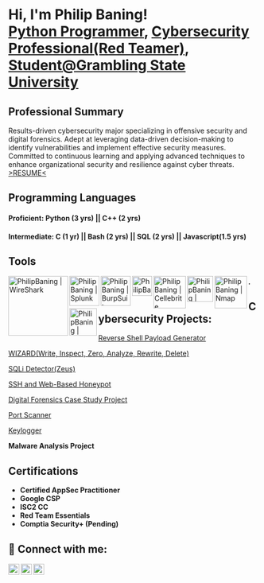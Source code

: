 <h1>Hi, I'm Philip Baning! <br/><a href="https://github.com/Alanperry1">Python Programmer</a>, <a href="https://www.linkedin.com/in/pabaning/">Cybersecurity Professional(Red Teamer)</a>, <a href="baningphilip1@gmail.com">Student@Grambling State University</a></h1>

<h2>Professional Summary</h2>Results-driven cybersecurity major specializing in offensive security and digital forensics. Adept at leveraging data-driven decision-making to identify vulnerabilities and implement effective security measures. Committed to continuous learning and applying advanced techniques to enhance organizational security and resilience against cyber threats. <a href="https://drive.google.com/file/d/1hJ-Ygy_WcH0yihQzdsdTDYg1XlDzR2CF/view?usp=drive_link">>RESUME<</a>

<h2>Programming Languages</h2>
<h4>Proficient: Python (3 yrs) || C++ (2 yrs)</h4>
<h4>Intermediate: C (1 yr) || Bash (2 yrs) || SQL (2 yrs) || Javascript(1.5 yrs)</h4>


<h2>Tools</h2>

<img align="left" alt="PhilipBaning | WireShark" width="120px" src="https://miro.medium.com/v2/resize:fit:1200/0*zFEilgbfPjq9rr9L.png"/>
<img align="left" alt="PhilipBaning | Splunk" width="60px" src="https://www.maltego.com/images/uploads/splunk-logo.png" />
<img align="left" alt="PhilipBaning | BurpSuite" width="60px" src="https://cdn.prod.website-files.com/62efedb360a7998b0e43cb84/6321a0f076706854ff591093_All%20about%20BurpSuite.jpg" />
<img align="left" alt="PhilipBaning | Autopsy" width="40px" src="https://www.kali.org/tools/autopsy/images/autopsy-logo.svg" />
<img align="left" alt="PhilipBaning | Cellebrite" width="65px" src="https://img.officer.com/files/base/cygnus/ofcr/image/2017/09/CLB_logo_NoTag_2color_pos_rgb.59b829edde075.png?auto=format,compress&fit=fill&fill=blur&w=1200&h=630" />
<img align="left" alt="PhilipBaning | Nmap" width="52px" src="https://miro.medium.com/v2/resize:fit:576/1*R6I7ZcaoaL0TIaclrFoR5A.png" />
<img align="left" alt="PhilipBaning | Nmap" width="65px" src="https://media.licdn.com/dms/image/v2/D4D12AQEa_J0dinoDtA/article-cover_image-shrink_720_1280/article-cover_image-shrink_720_1280/0/1721187455024?e=2147483647&v=beta&t=OtHRrGsNAtI5sZkYV9Uu0D-Q8JAcbUYymXGepoRxwQs" />
<img align="left" alt="PhilipBaning | Snort" width="55px" src="https://cyberhub.oss-me-central-1.aliyuncs.com/uploads/8MZ2iRAMgLgzVN7VjX-8oXwbk1nKZb" />

<h5>.</h5>
<h2>Cybersecurity Projects:</h2>

<a href="https://github.com/Alanperry1/Payload-Generator">Reverse Shell Payload Generator</a>

<a href="https://github.com/Alanperry1/WIZARD">WIZARD(Write, Inspect, Zero, Analyze, Rewrite, Delete)</a>

<a href="https://github.com/Alanperry1/SQLi-Scanner">SQLi Detector(Zeus)</a>

<a href="https://github.com/Alanperry1/ssh_honeypot">SSH and Web-Based Honeypot</a>
    
<a href="https://drive.google.com/file/d/1uC6BDLVLrRLpIPjd5B6F1TC0LWHij2Qe/view">Digital Forensics Case Study Project</a>
    
<a href="https://github.com/Alanperry1/Port-Scanner">Port Scanner</a>
    
<a href="https://github.com/Alanperry1/Keylogger">Keylogger</a>
  
<b>Malware Analysis Project</b>

<h2>Certifications</h2>

- <b>Certified AppSec Practitioner</b>
- <b>Google CSP</b>
- <b>ISC2 CC</b> 
- <b>Red Team Essentials</b>
- <b>Comptia Security+ (Pending)</b>
  
<h2> 🤳 Connect with me:</h2>

[<img align="left" alt="PhilipBaning | YouTube" width="22px" src="https://cdn.jsdelivr.net/npm/simple-icons@v3/icons/youtube.svg" />][youtube]
[<img align="left" alt="PhilipBaning | Twitter" width="22px" src="https://cdn.jsdelivr.net/npm/simple-icons@v3/icons/twitter.svg" />][twitter]
[<img align="left" alt="PhilipBaning | LinkedIn" width="22px" src="https://cdn.jsdelivr.net/npm/simple-icons@v3/icons/linkedin.svg" />][linkedin]


[twitter]: https://twitter.com/CypherKronos
[youtube]: https://www.youtube.com/@TheCyber_Vault
[linkedin]: https://linkedin.com/in/pabaning

<!--

-->
<!--

